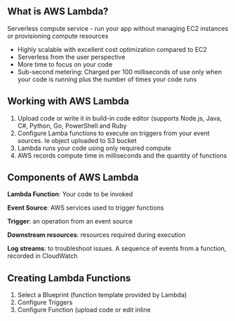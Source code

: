 
## What is AWS Lambda?

Serverless compute service - run your app without managing EC2 instances or provisioning compute resources
- Highly scalable with excellent cost optimization compared to EC2
- Serverless from the user perspective
- More time to focus on your code
- Sub-second metering: Charged per 100 milliseconds of use only when your code is running plus the number of times your code runs

## Working with AWS Lambda

1. Upload code or write it in build-in code editor (supports Node.js, Java, C#, Python, Go, PowerShell and Ruby
2. Configure Lamba functions to execute on triggers from your event sources. Ie object uploaded to S3 bucket
3. Lambda runs your code using only required compute
4. AWS records compute time in milliseconds and the quantity of functions

## Components of AWS Lambda

**Lambda Function**: Your code to be invoked

**Event Source**: AWS services used to trigger functions

**Trigger**: an operation from an event source

**Downstream resources**: resources required during execution

**Log streams**: to troubleshoot issues. A sequence of events from a function, recorded in CloudWatch

## Creating Lambda Functions

1.  Select a Blueprint (function template provided by Lambda)
2.  Configure Triggers
3.  Configure Function (upload code or edit inline